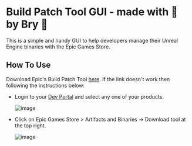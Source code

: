 # Build Patch Tool GUI - made with 🧡 by Bry 💩

This is a simple and handy GUI to help developers manage their Unreal Engine binaries with the Epic Games Store.

## How To Use

Download Epic's Build Patch Tool [here](https://launcher-public-service-prod06.ol.epicgames.com/launcher/api/installer/download/BuildPatchTool.zip). If the link doesn't work then following the instructions below:
  - Login to your [Dev Portal](https://dev.epicgames.com/portal) and select any one of your products.

    ![image](https://user-images.githubusercontent.com/11199820/226315866-136bb590-11da-4246-9014-66c4b63de959.png)

  - Click on Epic Games Store > Artifacts and Binaries -> Download tool at the top right.
  
    ![image](https://user-images.githubusercontent.com/11199820/226316037-6ad0c19e-2b8f-4c5a-9ead-f8f10c7af8e1.png)

  
